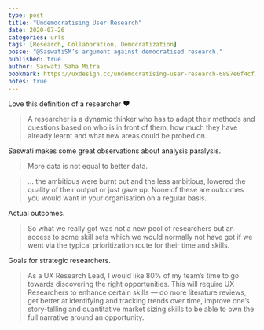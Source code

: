 ```yaml
---
type: post
title: "Undemocratising User Research"
date: 2020-07-26
categories: urls
tags: [Research, Collaboration, Democratization]
posse: "@SaswatiSM’s argument against democratised research."
published: true
author: Saswati Saha Mitra
bookmark: https://uxdesign.cc/undemocratising-user-research-6897e6f4cf72
notes: true
---
```


Love this definition of a researcher ❤️

> A researcher is a dynamic thinker who has to adapt their methods and questions based on who is in front of them, how much they have already learnt and what new areas could be probed on.

Saswati makes some great observations about analysis paralysis.

> More data is not equal to better data.

> … the ambitious were burnt out and the less ambitious, lowered the quality of their output or just gave up. None of these are outcomes you would want in your organisation on a regular basis.

Actual outcomes.

> So what we really got was not a new pool of researchers but an access to some skill sets which we would normally not have got if we went via the typical prioritization route for their time and skills.

Goals for strategic researchers.

> As a UX Research Lead, I would like 80% of my team’s time to go towards discovering the right opportunities. This will require UX Researchers to enhance certain skills — do more literature reviews, get better at identifying and tracking trends over time, improve one’s story-telling and quantitative market sizing skills to be able to own the full narrative around an opportunity.
